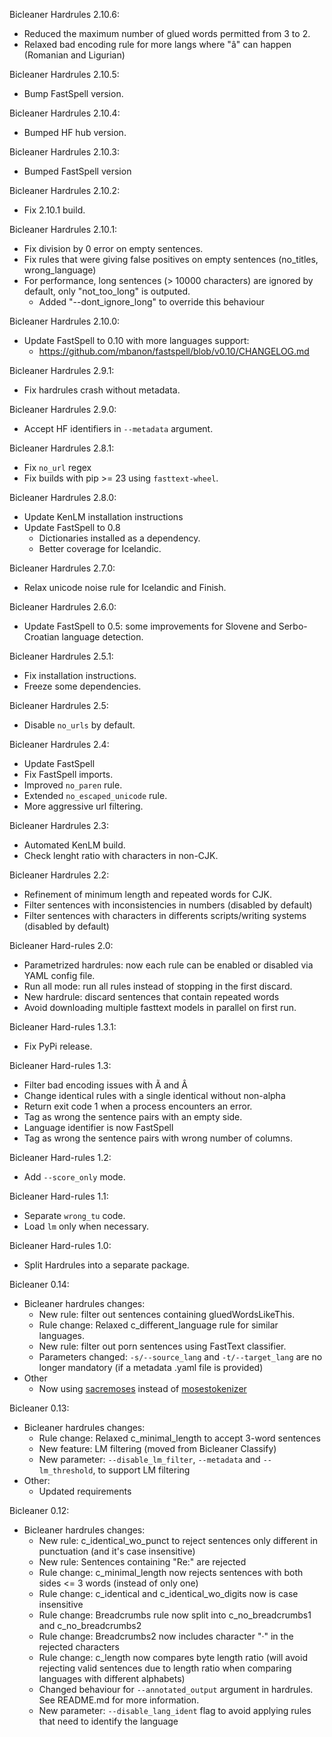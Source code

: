 Bicleaner Hardrules 2.10.6:
- Reduced the maximum number of glued words permitted from 3 to 2.
- Relaxed bad encoding rule for more langs where "â" can happen (Romanian and Ligurian)

Bicleaner Hardrules 2.10.5:
- Bump FastSpell version.

Bicleaner Hardrules 2.10.4:
- Bumped HF hub version.

Bicleaner Hardrules 2.10.3:
 - Bumped FastSpell version
  
Bicleaner Hardrules 2.10.2:
- Fix 2.10.1 build.

Bicleaner Hardrules 2.10.1:
* Fix division by 0 error on empty sentences.
* Fix rules that were giving false positives on empty sentences (no_titles, wrong_language)
* For performance, long sentences (> 10000 characters) are ignored by default, only "not_too_long" is outputed.
  * Added "--dont_ignore_long" to override this behaviour

Bicleaner Hardrules 2.10.0:
* Update FastSpell to 0.10 with more languages support:
  * https://github.com/mbanon/fastspell/blob/v0.10/CHANGELOG.md

Bicleaner Hardrules 2.9.1:
* Fix hardrules crash without metadata.

Bicleaner Hardrules 2.9.0:
* Accept HF identifiers in `--metadata` argument.

Bicleaner Hardrules 2.8.1:
* Fix `no_url` regex
* Fix builds with pip >= 23 using `fasttext-wheel`.

Bicleaner Hardrules 2.8.0:
* Update KenLM installation instructions
* Update FastSpell to 0.8
    * Dictionaries installed as a dependency.
    * Better coverage for Icelandic.

Bicleaner Hardrules 2.7.0:
* Relax unicode noise rule for Icelandic and Finish.

Bicleaner Hardrules 2.6.0:
* Update FastSpell to 0.5: some improvements for Slovene and Serbo-Croatian language detection.

Bicleaner Hardrules 2.5.1:
* Fix installation instructions.
* Freeze some dependencies.

Bicleaner Hardrules 2.5:
* Disable `no_urls` by default.

Bicleaner Hardrules 2.4:
* Update FastSpell
* Fix FastSpell imports.
* Improved `no_paren` rule.
* Extended `no_escaped_unicode` rule.
* More aggressive url filtering.

Bicleaner Hardrules 2.3:
* Automated KenLM build.
* Check lenght ratio with characters in non-CJK.

Bicleaner Hardrules 2.2:
* Refinement of minimum length and repeated words for CJK.
* Filter sentences with inconsistencies in numbers (disabled by default)
* Filter sentences with characters in differents scripts/writing systems (disabled by default)

Bicleaner Hard-rules 2.0:
* Parametrized hardrules: now each rule can be enabled or disabled via YAML config file.
* Run all mode: run all rules instead of stopping in the first discard.
* New hardrule: discard sentences that contain repeated words
* Avoid downloading multiple fasttext models in parallel on first run.

Bicleaner Hard-rules 1.3.1:
* Fix PyPi release.

Bicleaner Hard-rules 1.3:
* Filter bad encoding issues with Ã and Â
* Change identical rules with a single identical without non-alpha
* Return exit code 1 when a process encounters an error.
* Tag as wrong the sentence pairs with an empty side.
* Language identifier is now FastSpell
* Tag as wrong the sentence pairs with wrong number of columns.

Bicleaner Hard-rules 1.2:
* Add `--score_only` mode.

Bicleaner Hard-rules 1.1:
* Separate `wrong_tu` code.
* Load `lm` only when necessary.

Bicleaner Hard-rules 1.0:
* Split Hardrules into a separate package.

Bicleaner 0.14: 
* Bicleaner hardrules changes:
  * New rule: filter out sentences containing gluedWordsLikeThis.
  * Rule change: Relaxed c\_different\_language rule for similar languages.
  * New rule: filter out porn sentences using FastText classifier.
  * Parameters changed: `-s/--source_lang` and `-t/--target_lang` are no longer mandatory (if a metadata .yaml file is provided)
* Other
   * Now using [sacremoses](https://github.com/alvations/sacremoses) instead of [mosestokenizer](https://github.com/luismsgomes/mosestokenizer)

Bicleaner 0.13:
* Bicleaner hardrules changes:
  * Rule change: Relaxed c\_minimal\_length to accept 3-word sentences	
  * New feature: LM filtering (moved from Bicleaner Classify)
  * New parameter: `--disable_lm_filter`, `--metadata` and `--lm_threshold`, to support LM filtering
* Other:
  * Updated requirements

Bicleaner 0.12:
* Bicleaner hardrules changes:
  * New rule: c\_identical\_wo\_punct to reject sentences only different in punctuation (and it's case insensitive)
  * New rule:  Sentences containing "Re:" are rejected
  * Rule change: c\_minimal\_length now rejects sentences with both sides <= 3 words (instead of only one)
  * Rule change: c\_identical and c\_identical\_wo\_digits now is case insensitive
  * Rule change: Breadcrumbs rule now split into c\_no\_breadcrumbs1 and c\_no\_breadcrumbs2
  * Rule change: Breadcrumbs2 now includes character "·" in the rejected characters
  * Rule change: c\_length now compares byte length ratio (will avoid rejecting valid sentences due to length ratio when comparing languages with different alphabets)
  * Changed behaviour for `--annotated_output` argument in hardrules. See README.md for more information.
  * New parameter: `--disable_lang_ident` flag to avoid applying rules that need to identify the language
